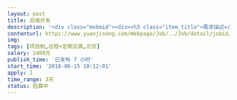 ```yaml
---                
layout: post       
title: 后端开发           
description: '<div class="mobmid"><div><h3 class="item_title">需求描述</h3><p>需求：参与项目的架构设计，负责数据处理和后端模块的开发，<br/>      希望工程师熟悉Linux操作系统，具备WEB开发经验需求<br/>时间：3天<br/>地点：远程+驻场</p></div><!--info end--></div>'     
contenturl: https://www.yuanjisong.com/Webpage/Job/../Job/detail/jobid/101577      
img:              
tags: [项目制,远程+定期见面,北京]            
salary: 2400元          
publish_time: '已发布 7 小时'         
start_time: '2018-06-15 10:12:01'           
apply: 1                   
time_range: 3天              
status: 招募中                  
---                 
```

